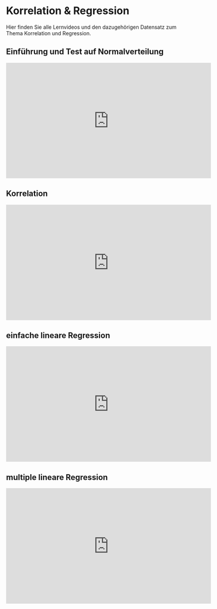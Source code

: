 # Korrelation & Regression

Hier finden Sie alle Lernvideos und den dazugehörigen Datensatz zum Thema Korrelation und Regression.

## Einführung und Test auf Normalverteilung
<iframe width="560" height="315" 
    src="https://www.youtube.com/embed/2uYY6ARFhCk" 
    frameborder="0" allowfullscreen>
</iframe>

## Korrelation
<iframe width="560" height="315" 
    src="https://www.youtube.com/embed/FnlnvR7me9M" 
    frameborder="0" allowfullscreen>
</iframe>

## einfache lineare Regression
<iframe width="560" height="315" 
    src="https://www.youtube.com/embed/b8MaUGNFoos" 
    frameborder="0" allowfullscreen>
</iframe>

## multiple lineare Regression
<iframe width="560" height="315" 
    src="https://www.youtube.com/embed/0bKFsZqmo_0" 
    frameborder="0" allowfullscreen>
</iframe>